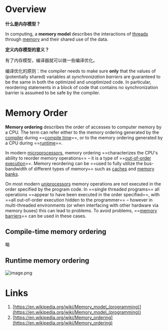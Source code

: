 # Overview
**什么是内存模型？**

In computing, a **memory model** describes the interactions of [threads](https://en.wikipedia.org/wiki/Thread_(computing)) through [memory](https://en.wikipedia.org/wiki/Memory_(computing)) and their shared use of the data.



**定义内存模型的意义？**

有了内存模型，编译器就可以做一些编译优化。

编译优化的原则：the compiler needs to make sure **only** that the values of (potentially shared) variables at _synchronization barriers_ are guaranteed to be the same in both the optimized and unoptimized code. In particular, reordering statements in a block of code that contains no synchronization barrier is assumed to be safe by the compiler.

# Memory Order
**Memory ordering** describes the order of accesses to computer memory by a CPU. The term can refer either to the memory ordering generated by the [compiler](https://en.wikipedia.org/wiki/Compiler) during ==[compile time](https://en.wikipedia.org/wiki/Compile_time)==, or to the memory ordering generated by a CPU during ==[runtime](https://en.wikipedia.org/wiki/Run_time_(program_lifecycle_phase))==.

In modern [microprocessors](https://en.wikipedia.org/wiki/Microprocessor), memory ordering ==characterizes the CPU's ability to reorder memory operations== – it is a type of ==[out-of-order execution](https://en.wikipedia.org/wiki/Out-of-order_execution)==. Memory reordering can be ==used to fully utilize the bus-bandwidth of different types of memory== such as [caches](https://en.wikipedia.org/wiki/CPU_cache#Cache_entries) and [memory banks](https://en.wikipedia.org/wiki/Memory_bank).

On most modern [uniprocessors](https://en.wikipedia.org/wiki/Uniprocessor_system) memory operations are not executed in the order specified by the program code. In ==single threaded programs== all operations ==appear to have been executed in the order specified==, with ==all out-of-order execution hidden to the programmer== – however in multi-threaded environments (or when interfacing with other hardware via memory buses) this can lead to problems. To avoid problems, ==[memory barriers](https://en.wikipedia.org/wiki/Memory_barrier)== can be used in these cases.

## Compile-time memory ordering

略


## Runtime memory ordering


![image.png](https://littleneko.oss-cn-beijing.aliyuncs.com/img/1631122823063-83f21415-ed33-4448-b7fb-44a6dccd6cf7.png)


# Links

1. [https://en.wikipedia.org/wiki/Memory_model_(programming)](https://en.wikipedia.org/wiki/Memory_model_(programming))
1. [https://en.wikipedia.org/wiki/Memory_ordering](https://en.wikipedia.org/wiki/Memory_ordering)
